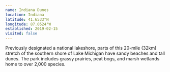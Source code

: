 ```yaml
---
name: Indiana Dunes
location: Indiana
latitude: 41.6533°N
longitude: 87.0524°W
established: 2019-02-15
visited: false
---
```


Previously designated a national lakeshore, parts of this 20-mile (32km) stretch of the southern shore of Lake Michigan have sandy beaches and tall dunes. The park includes grassy prairies, peat bogs, and marsh wetlands home to over 2,000 species.
